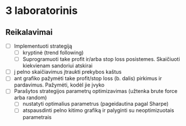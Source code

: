 # 3 laboratorinis

## Reikalavimai

- [ ] Implementuoti strategiją
  - [ ] kryptinė (trend following)
  - [ ] Suprogramuoti take profit ir/arba stop loss posistemes. Skaičiuoti kiekvienam sandoriui atskirai
- [ ] į pelno skaičiavimus įtraukti prekybos kaštus
- [ ] ant grafiko pažymėti take profit/stop loss (b. dalis) pirkimus ir pardavimus. Pažymėti, kodėl jie įvyko
- [ ] Parašytos strategijos parametrų optimizavimas (užtenka brute force arba random)
  - [ ] nustatyti optimalius parametrus (pageidautina pagal Sharpe)
  - [ ] atspausdinti pelno kitimo grafiką ir palyginti su neoptimizuotais parametrais